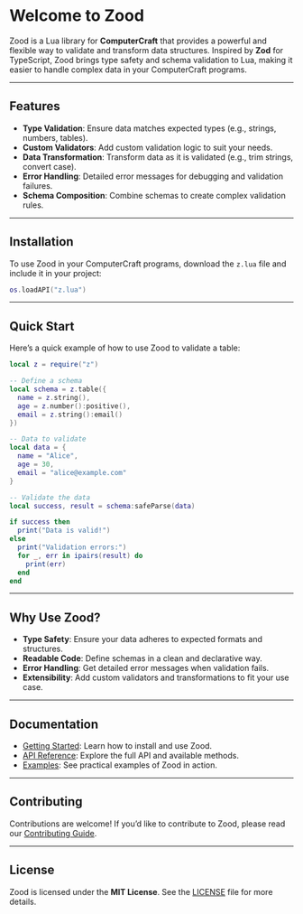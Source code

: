 # Welcome to Zood

Zood is a Lua library for **ComputerCraft** that provides a powerful and flexible way to validate and transform data structures. Inspired by **Zod** for TypeScript, Zood brings type safety and schema validation to Lua, making it easier to handle complex data in your ComputerCraft programs.

---

## Features

- **Type Validation**: Ensure data matches expected types (e.g., strings, numbers, tables).
- **Custom Validators**: Add custom validation logic to suit your needs.
- **Data Transformation**: Transform data as it is validated (e.g., trim strings, convert case).
- **Error Handling**: Detailed error messages for debugging and validation failures.
- **Schema Composition**: Combine schemas to create complex validation rules.

---

## Installation

To use Zood in your ComputerCraft programs, download the `z.lua` file and include it in your project:

```lua
os.loadAPI("z.lua")
```

---

## Quick Start

Here’s a quick example of how to use Zood to validate a table:

```lua
local z = require("z")

-- Define a schema
local schema = z.table({
  name = z.string(),
  age = z.number():positive(),
  email = z.string():email()
})

-- Data to validate
local data = {
  name = "Alice",
  age = 30,
  email = "alice@example.com"
}

-- Validate the data
local success, result = schema:safeParse(data)

if success then
  print("Data is valid!")
else
  print("Validation errors:")
  for _, err in ipairs(result) do
    print(err)
  end
end
```

---

## Why Use Zood?

- **Type Safety**: Ensure your data adheres to expected formats and structures.
- **Readable Code**: Define schemas in a clean and declarative way.
- **Error Handling**: Get detailed error messages when validation fails.
- **Extensibility**: Add custom validators and transformations to fit your use case.

---

## Documentation

- [Getting Started](getting-started.md): Learn how to install and use Zood.
- [API Reference](api-reference.md): Explore the full API and available methods.
- [Examples](examples.md): See practical examples of Zood in action.

---

## Contributing

Contributions are welcome! If you’d like to contribute to Zood, please read our [Contributing Guide](CONTRIBUTING.md).

---

## License

Zood is licensed under the **MIT License**. See the [LICENSE](LICENSE) file for more details.
